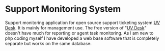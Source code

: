 # Support Monitoring System
Support monitoring application for open source support ticketing system [UV Desk](https://www.uvdesk.com/en/). It is mainly for management use. The free version of "[UV Desk](https://www.uvdesk.com/en/)" doesn't have much for reporting or agent task monitoring. As I am new to php coding myself I have developed a web base software that is completely separate but works on the same database.
